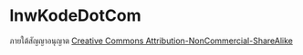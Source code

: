 # lnwKodeDotCom

ภายใต้สัญญาอนุญาต [Creative Commons Attribution-NonCommercial-ShareAlike](http://creativecommons.org/licenses/by-nc-sa/4.0/deed.th)
